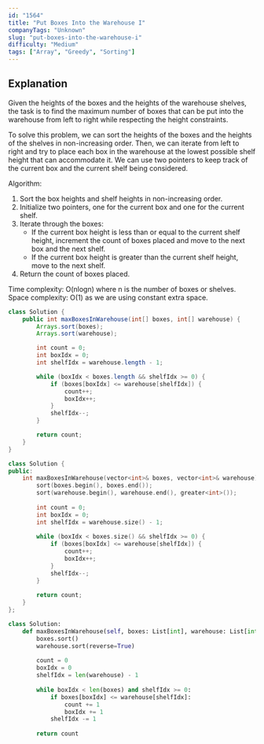 ```yaml
---
id: "1564"
title: "Put Boxes Into the Warehouse I"
companyTags: "Unknown"
slug: "put-boxes-into-the-warehouse-i"
difficulty: "Medium"
tags: ["Array", "Greedy", "Sorting"]
---
```


## Explanation

Given the heights of the boxes and the heights of the warehouse shelves, the task is to find the maximum number of boxes that can be put into the warehouse from left to right while respecting the height constraints.

To solve this problem, we can sort the heights of the boxes and the heights of the shelves in non-increasing order. Then, we can iterate from left to right and try to place each box in the warehouse at the lowest possible shelf height that can accommodate it. We can use two pointers to keep track of the current box and the current shelf being considered.

Algorithm:
1. Sort the box heights and shelf heights in non-increasing order.
2. Initialize two pointers, one for the current box and one for the current shelf.
3. Iterate through the boxes:
   - If the current box height is less than or equal to the current shelf height, increment the count of boxes placed and move to the next box and the next shelf.
   - If the current box height is greater than the current shelf height, move to the next shelf.
4. Return the count of boxes placed.

Time complexity: O(nlogn) where n is the number of boxes or shelves.
Space complexity: O(1) as we are using constant extra space.
```java
class Solution {
    public int maxBoxesInWarehouse(int[] boxes, int[] warehouse) {
        Arrays.sort(boxes);
        Arrays.sort(warehouse);

        int count = 0;
        int boxIdx = 0;
        int shelfIdx = warehouse.length - 1;

        while (boxIdx < boxes.length && shelfIdx >= 0) {
            if (boxes[boxIdx] <= warehouse[shelfIdx]) {
                count++;
                boxIdx++;
            }
            shelfIdx--;
        }

        return count;
    }
}
```

```cpp
class Solution {
public:
    int maxBoxesInWarehouse(vector<int>& boxes, vector<int>& warehouse) {
        sort(boxes.begin(), boxes.end());
        sort(warehouse.begin(), warehouse.end(), greater<int>());
        
        int count = 0;
        int boxIdx = 0;
        int shelfIdx = warehouse.size() - 1;
        
        while (boxIdx < boxes.size() && shelfIdx >= 0) {
            if (boxes[boxIdx] <= warehouse[shelfIdx]) {
                count++;
                boxIdx++;
            }
            shelfIdx--;
        }
        
        return count;
    }
};
```

```python
class Solution:
    def maxBoxesInWarehouse(self, boxes: List[int], warehouse: List[int]) -> int:
        boxes.sort()
        warehouse.sort(reverse=True)
        
        count = 0
        boxIdx = 0
        shelfIdx = len(warehouse) - 1
        
        while boxIdx < len(boxes) and shelfIdx >= 0:
            if boxes[boxIdx] <= warehouse[shelfIdx]:
                count += 1
                boxIdx += 1
            shelfIdx -= 1
        
        return count
```